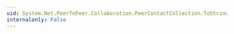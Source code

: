```yaml
---
uid: System.Net.PeerToPeer.Collaboration.PeerContactCollection.ToString
internalonly: False
---
```


